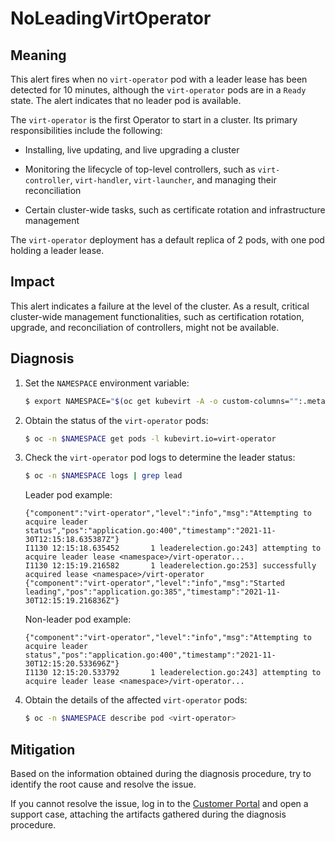# NoLeadingVirtOperator

## Meaning

This alert fires when no `virt-operator` pod with a leader lease has been
detected for 10 minutes, although the `virt-operator` pods are in a `Ready`
state. The alert indicates that no leader pod is available.

The `virt-operator` is the first Operator to start in a cluster. Its primary
responsibilities include the following:

- Installing, live updating, and live upgrading a cluster

- Monitoring the lifecycle of top-level controllers, such as `virt-controller`,
`virt-handler`, `virt-launcher`, and managing their reconciliation

- Certain cluster-wide tasks, such as certificate rotation and infrastructure
management

The `virt-operator` deployment has a default replica of 2 pods, with one pod
holding a leader lease.

## Impact

This alert indicates a failure at the level of the cluster. As a result,
critical cluster-wide management functionalities, such as certification
rotation, upgrade, and reconciliation of controllers, might not be available.

## Diagnosis

1. Set the `NAMESPACE` environment variable:

   ```bash
   $ export NAMESPACE="$(oc get kubevirt -A -o custom-columns="":.metadata.namespace)"
   ```

2. Obtain the status of the `virt-operator` pods:

   ```bash
   $ oc -n $NAMESPACE get pods -l kubevirt.io=virt-operator
   ```

3. Check the `virt-operator` pod logs to determine the leader status:

   ```bash
   $ oc -n $NAMESPACE logs | grep lead
   ```

   Leader pod example:

   ```text
   {"component":"virt-operator","level":"info","msg":"Attempting to acquire leader status","pos":"application.go:400","timestamp":"2021-11-30T12:15:18.635387Z"}
   I1130 12:15:18.635452       1 leaderelection.go:243] attempting to acquire leader lease <namespace>/virt-operator...
   I1130 12:15:19.216582       1 leaderelection.go:253] successfully acquired lease <namespace>/virt-operator
   {"component":"virt-operator","level":"info","msg":"Started leading","pos":"application.go:385","timestamp":"2021-11-30T12:15:19.216836Z"}
   ```

   Non-leader pod example:

   ```text
   {"component":"virt-operator","level":"info","msg":"Attempting to acquire leader status","pos":"application.go:400","timestamp":"2021-11-30T12:15:20.533696Z"}
   I1130 12:15:20.533792       1 leaderelection.go:243] attempting to acquire leader lease <namespace>/virt-operator...
   ```

4. Obtain the details of the affected `virt-operator` pods:

   ```bash
   $ oc -n $NAMESPACE describe pod <virt-operator>
   ```

## Mitigation

Based on the information obtained during the diagnosis procedure, try to
identify the root cause and resolve the issue.

If you cannot resolve the issue, log in to the
[Customer Portal](https://access.redhat.com) and open a support case,
attaching the artifacts gathered during the diagnosis procedure.